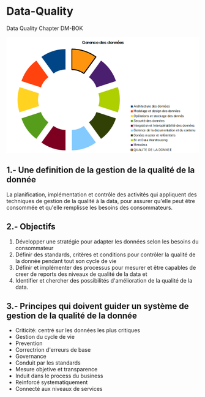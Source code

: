 # Data-Quality
Data Quality Chapter DM-BOK

<p align="center">
  <img src=https://github.com/robnob/Data-Quality/blob/main/Framework.PNG width="600" title="hover text">
</p>

## 1.- Une definition de la gestion de la qualité de la donnée

La planification, implémentation et contrôle des activités qui appliquent des techniques de gestion de la qualité à la data, pour assurer qu'elle peut être consommée et qu'elle remplisse les besoins des consommateurs.

## 2.- Objectifs
<ol>
  <li> Développer une stratégie pour adapter les données selon les besoins du consommateur</li>
  <li> Définir des standards, critères et conditions pour contrôler la qualité de la donnée pendant tout son cycle de vie </li> 
  <li> Définir et implémenter des processus pour mesurer et être capables de creer de reports des niveaux de qualité de la data et </li>
  <li> Identifier et chercher des possibilités d'amélioration de la qualité de la data.
</ol>

## 3.- Principes qui doivent guider un système de gestion de la qualité de la donnée
<ul>
  <li>Criticité: centré sur les données les plus critiques</li>
  <li>Gestion du cycle de vie</li>
  <li>Prevention</li>
  <li>Correctrion d'erreurs de base</li>
  <li>Governance</li>
  <li>Conduit par les standards</li>
  <li>Mesure objetive et transparence</li>
  <li>Induit dans le process du business</li>
  <li>Reinforcé systematiquement</li>
  <li>Connecté aux niveaux de services</li>
</ul>
    


    



